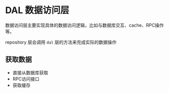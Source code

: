 # DAL 数据访问层

数据访问层主要实现具体的数据访问逻辑，比如与数据库交互、cache、RPC操作等。

repository 层会调用 `dal` 层的方法来完成实际的数据操作

## 获取数据

- 直接从数据库获取
- RPC访问接口
- 获取缓存
